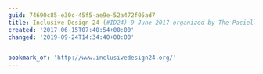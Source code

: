 ```yaml
---
guid: 74690c85-e30c-45f5-ae9e-52a472f05ad7
title: Inclusive Design 24 (#ID24) 9 June 2017 organized by The Paciello Group
created: '2017-06-15T07:40:54+00:00'
changed: '2019-09-24T14:34:40+00:00'


bookmark_of: 'http://www.inclusivedesign24.org/'
---
```




